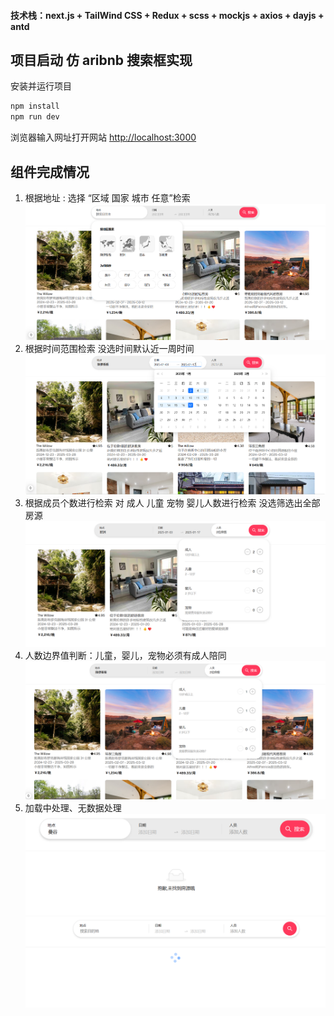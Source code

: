 #### 技术栈：next.js + TailWind CSS + Redux + scss + mockjs + axios + dayjs + antd

## 项目启动 仿 aribnb 搜索框实现

安装并运行项目

```bash
npm install
npm run dev
```

浏览器输入网址打开网站 [http://localhost:3000](http://localhost:3000)

## 组件完成情况

1. 根据地址 : 选择 “区域 国家 城市 任意”检索
   ![alt text](image.png)
2. 根据时间范围检索 没选时间默认近一周时间
   ![alt text](image-1.png)
3. 根据成员个数进行检索 对 成人 儿童 宠物 婴儿人数进行检索 没选筛选出全部房源
   ![alt text](image-2.png)
4. 人数边界值判断：儿童，婴儿，宠物必须有成人陪同
   ![alt text](image-3.png)
5. 加载中处理、无数据处理
   ![alt text](image-4.png)
   ![alt text](image-5.png)

